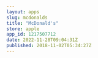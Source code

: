 ```yaml
---
layout: apps
slug: mcdonalds
title: "McDonald's"
store: apple
app_id: 1217507712
date: 2022-11-28T09:04:31Z
published: 2018-11-02T05:34:27Z
---
```

